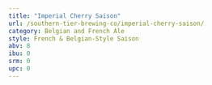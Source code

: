 ```yaml
---
title: "Imperial Cherry Saison"
url: /southern-tier-brewing-co/imperial-cherry-saison/
category: Belgian and French Ale
style: French & Belgian-Style Saison
abv: 8
ibu: 0
srm: 0
upc: 0
---
```


